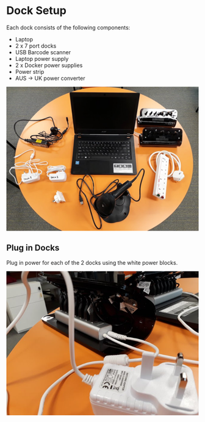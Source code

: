 # Dock Setup

Each dock consists of the following components:

* Laptop
* 2 x 7 port docks
* USB Barcode scanner
* Laptop power supply
* 2 x Docker power supplies
* Power strip
* AUS -&gt; UK power converter

![](/assets/20180226_085954.jpg)

## Plug in Docks

Plug in power for each of the 2 docks using the white power blocks.

![](/assets/20180226_090213.jpg)





